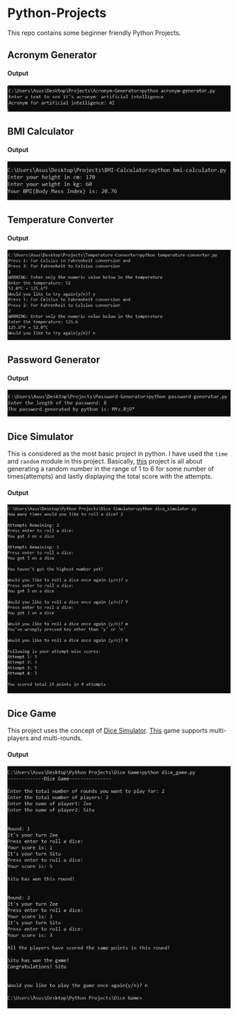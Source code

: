# Python-Projects
This repo contains some beginner friendly Python Projects. 
## Acronym Generator
#### Output 
![](Acronym-Generator/output.JPG)
## BMI Calculator
#### Output 
![](BMI-Calculator/output.JPG)
## Temperature Converter
#### Output 
![](Temperature-Converter/output.JPG)
## Password Generator
#### Output 
![](Password-Generator/output.JPG)
## Dice Simulator
This is considered as the most basic project in python. I have used the `time` and `random` module in this project. Basically, [this](Dice-Simulator) project is all about generating a random number in the range of 1 to 6 for some number of times(attempts) and lastly displaying the total score with the attempts.    
#### Output 
![](Dice-Simulator/output.JPG)
## Dice Game
This project uses the concept of [Dice Simulator](Dice-Simulator/dice_simulator.py). [This](Dice-Game) game supports multi-players and multi-rounds.    
#### Output 
![](Dice-Game/output.JPG)
